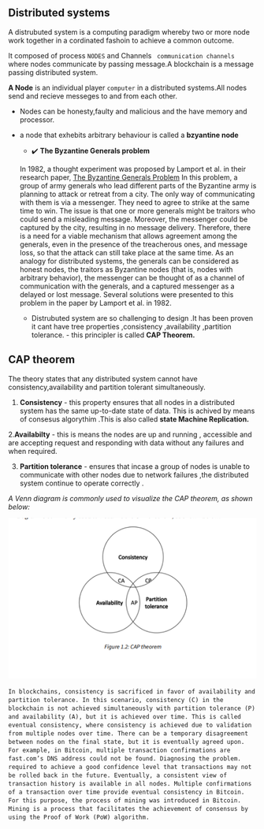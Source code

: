 ## Distributed systems

A distrubuted system is a computing paradigm whereby two or more node work together in a cordinated fashoin to achieve a common outcome.

It composed of process `NODES` and Channels ` communication channels` where nodes communicate by passing message.A blockchain is a message passing distributed system.

**A Node** is an individual player `computer` in a distributed systems.All nodes send and recieve messeges to and from each other.

- Nodes can be honesty,faulty and malicious and the have memory and processor.
- a node that exhebits arbitrary behaviour is called a **bzyantine node**

  - ✔️ **The Byzantine Generals problem**

  In 1982, a thought experiment was proposed by Lamport et al. in their research paper,
  [The Byzantine Generals Problem](https://www.microsoft.com/en-us/research/publication/byzantine-generals-problem/)
  In this problem, a group of army generals who lead different parts of the Byzantine army
  is planning to attack or retreat from a city. The only way of communicating with them is
  via a messenger. They need to agree to strike at the same time to win. The issue is that one
  or more generals might be traitors who could send a misleading message. Moreover, the
  messenger could be captured by the city, resulting in no message delivery. Therefore, there
  is a need for a viable mechanism that allows agreement among the generals, even in the
  presence of the treacherous ones, and message loss, so that the attack can still take place
  at the same time. As an analogy for distributed systems, the generals can be considered
  as honest nodes, the traitors as Byzantine nodes (that is, nodes with arbitrary behavior),
  the messenger can be thought of as a channel of communication with the generals, and
  a captured messenger as a delayed or lost message. Several solutions were presented to
  this problem in the paper by Lamport et al. in 1982.

  - Distrubuted system are so challenging to design .It has been proven it cant have tree properties ,consistency ,availability ,partition tolerance. - this principler is called **CAP Theorem.**

## CAP theorem

The theory states that any distributed system cannot have consistency,availability and partition tolerant simultaneously.

1.  **Consistency** - this property ensures that all nodes in a distributed system has the same up-to-date state of data. This is achived by means of consesus algorythim .This is also called **state Machine Replication.**

2.**Availabilty** - this is means the nodes are up and running , accessible and are
accepting request and responding
with data without any failures and when required. 
    
 3. **Partition tolerance** - ensures that incase a group of nodes is unable to communicate with other nodes due to network failures ,the distributed system continue to operate correctly .


*A Venn diagram is commonly used to visualize the CAP theorem, as shown below:*

![A Venn diagram](../Images/image.png)



`In blockchains, consistency is sacrificed in favor of availability and partition tolerance. In this scenario, consistency (C) in the blockchain is not achieved simultaneously with partition tolerance (P) and
availability (A), but it is achieved over time. This is called eventual consistency, where consistency is
achieved due to validation from multiple nodes over time. There can be a temporary disagreement
between nodes on the final state, but it is eventually agreed upon. For example, in Bitcoin, multiple
transaction confirmations are fast.com’s DNS address could not be found. Diagnosing the problem.
required to achieve a good confidence level that transactions may not
be rolled back in the future. Eventually, a consistent view of transaction history is available in all
nodes. Multiple confirmations of a transaction over time provide eventual consistency in Bitcoin. For
this purpose, the process of mining was introduced in Bitcoin. Mining is a process that facilitates the
achievement of consensus by using the Proof of Work (PoW) algorithm.`